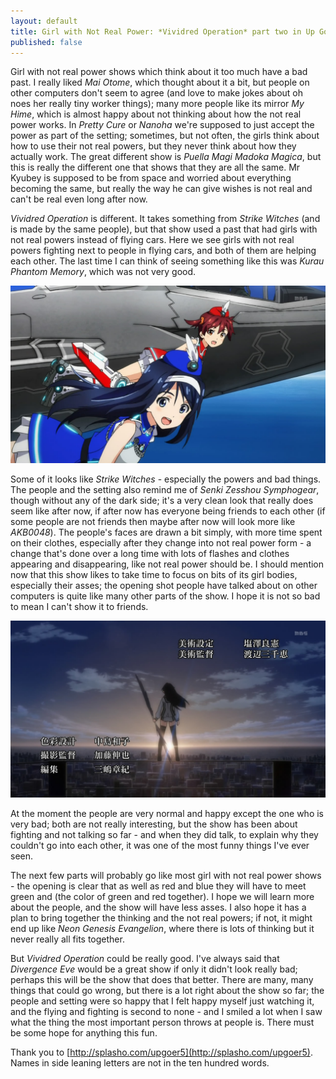 ```yaml
---
layout: default
title: Girl with Not Real Power: *Vividred Operation* part two in Up Goer Five Writing
published: false
---
```


Girl with not real power shows which think about it too much have a bad past. I really liked *Mai Otome*, which thought about it a bit, but people on other computers don't seem to agree (and love to make jokes about oh noes her really tiny worker things); many more people like its mirror *My Hime*, which is almost happy about not thinking about how the not real power works. In *Pretty Cure* or *Nanoha* we're supposed to just accept the power as part of the setting; sometimes, but not often, the girls think about how to use their not real powers, but they never think about how they actually work. The great different show is *Puella Magi Madoka Magica*, but this is really the different one that shows that they are all the same. Mr Kyubey is supposed to be from space and worried about everything becoming the same, but really the way he can give wishes is not real and can't be real even long after now.

*Vividred Operation* is different. It takes something from *Strike Witches* (and is made by the same people), but that show used a past that had girls with not real powers instead of flying cars. Here we see girls with not real powers fighting next to people in flying cars, and both of them are helping each other. The last time I can think of seeing something like this was *Kurau Phantom Memory*, which was not very good.

![](/vo21.jpg)

Some of it looks like *Strike Witches* - especially the powers and bad things. The people and the setting also remind me of *Senki Zesshou Symphogear*, though without any of the dark side; it's a very clean look that really does seem like after now, if after now has everyone being friends to each other (if some people are not friends then maybe after now will look more like *AKB0048*). The people's faces are drawn a bit simply, with more time spent on their clothes, especially after they change into not real power form - a change that's done over a long time with lots of flashes and clothes appearing and disappearing, like  not real power should be. I should mention now that this show likes to take time to focus on bits of its girl bodies, especially their asses; the opening shot people have talked about on other computers is quite like many other parts of the show. I hope it is not so bad to mean I can't show it to friends.

![](/vo22.jpg)

At the moment the people are very normal and happy except the one who is very bad; both are not really interesting, but the show has been about fighting and not talking so far - and when they did talk, to explain why they couldn't go into each other, it was one of the most funny things I've ever seen.

The next few parts will probably go like most girl with not real power shows - the opening is clear that as well as red and blue they will have to meet green and (the color of green and red together). I hope we will learn more about the people, and the show will have less asses. I also hope it has a plan to bring together the thinking and the not real powers; if not, it might end up like *Neon Genesis Evangelion*, where there is lots of thinking but it never really all fits together.

But *Vividred Operation* could be really good. I've always said that *Divergence Eve* would be a great show if only it didn't look really bad; perhaps this will be the show that does that better. There are many, many things that could go wrong, but there is a lot right about the show so far; the people and setting were so happy that I felt happy myself just watching it, and the flying and fighting is second to none - and I smiled a lot when I saw what the thing the most important person throws at people is. There must be some hope for anything this fun.

Thank you to [http://splasho.com/upgoer5](http://splasho.com/upgoer5). Names in side leaning letters are not in the ten hundred words.